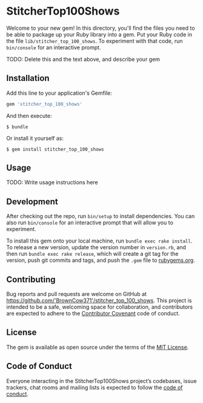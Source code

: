 # StitcherTop100Shows

Welcome to your new gem! In this directory, you'll find the files you need to be able to package up your Ruby library into a gem. Put your Ruby code in the file `lib/stitcher_top_100_shows`. To experiment with that code, run `bin/console` for an interactive prompt.

TODO: Delete this and the text above, and describe your gem

## Installation

Add this line to your application's Gemfile:

```ruby
gem 'stitcher_top_100_shows'
```

And then execute:

    $ bundle

Or install it yourself as:

    $ gem install stitcher_top_100_shows

## Usage

TODO: Write usage instructions here

## Development

After checking out the repo, run `bin/setup` to install dependencies. You can also run `bin/console` for an interactive prompt that will allow you to experiment.

To install this gem onto your local machine, run `bundle exec rake install`. To release a new version, update the version number in `version.rb`, and then run `bundle exec rake release`, which will create a git tag for the version, push git commits and tags, and push the `.gem` file to [rubygems.org](https://rubygems.org).

## Contributing

Bug reports and pull requests are welcome on GitHub at https://github.com/'BrownCow371'/stitcher_top_100_shows. This project is intended to be a safe, welcoming space for collaboration, and contributors are expected to adhere to the [Contributor Covenant](http://contributor-covenant.org) code of conduct.

## License

The gem is available as open source under the terms of the [MIT License](https://opensource.org/licenses/MIT).

## Code of Conduct

Everyone interacting in the StitcherTop100Shows project’s codebases, issue trackers, chat rooms and mailing lists is expected to follow the [code of conduct](https://github.com/'BrownCow371'/stitcher_top_100_shows/blob/master/CODE_OF_CONDUCT.md).
